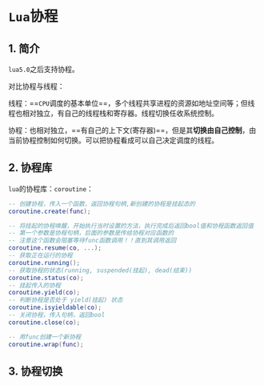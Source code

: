 # `Lua`协程

## 1. 简介

`lua5.0`之后支持协程。

对比协程与线程：

线程：==`CPU`调度的基本单位==，多个线程共享进程的资源如地址空间等；但线程也相对独立，有自己的线程栈和寄存器。线程切换任收系统控制。

协程：也相对独立，==有自己的上下文(寄存器)==，但是其**切换由自己控制**，由当前协程控制如何切换。可以把协程看成可以自己决定调度的线程。

## 2. 协程库

`lua`的协程库：`coroutine`：

```lua
-- 创建协程，传入一个函数，返回协程句柄,新创建的协程是挂起态的
coroutine.create(func); 

-- 将挂起的协程唤醒，开始执行当时设置的方法，执行完成后返回bool值和协程函数返回值
-- 第一个参数是协程句柄，后面的参数是传给协程对应函数的
-- 注意这个函数会阻塞等待func函数调用！！直到其调用返回
coroutine.resume(co, ...);
-- 获取正在运行的协程
coroutine.running();
-- 获取协程的状态(running, suspended(挂起), dead(结束))
coroutine.status(co);
-- 挂起传入的协程
coroutine.yield(co);
-- 判断协程是否处于 yield(挂起) 状态
coroutine.isyieldable(co);
-- 关闭协程，传入句柄，返回bool
coroutine.close(co);

-- 用func创建一个新协程
coroutine.wrap(func);
```

## 3. 协程切换
















